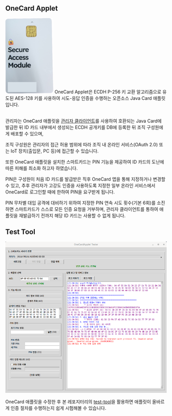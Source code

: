 ## OneCard Applet
<img src="./images/onecard.png" width="150" />
OneCard Applet은 ECDH P-256 키 교환 알고리즘으로 유도된 AES-128 키를 사용하여 시도-응답 인증을 수행하는 오픈소스 Java Card 애플릿입니다.<br>

<br>관리자는 OneCard 애플릿을 [관리자 클라이언트](https://github.com/OneCard-OSS/OneCard-Admin-GUI)를 사용하여 호환되는 Java Card에 발급한 뒤 ID 카드 내부에서 생성되는 ECDH 공개키를 DB에 등록한 뒤 조직 구성원에게 배포할 수 있으며,

조직 구성원은 관리자의 접근 허용 범위에 따라 조직 내 온라인 서비스(OAuth 2.0) 또는 IoT 장치(출입문, PC 등)에 접근할 수 있습니다.


또한 OneCard 애플릿을 설치한 스마트카드는 PIN 기능을 제공하여 ID 카드의 도난에 따른 피해를 최소화 하고자 하였습니다.

PIN은 구성원이 처음 ID 카드를 발급받은 직후 OneCard 앱을 통해 지정하거나 변경할 수 있고, 추후 관리자가 고강도 인증을 사용하도록 지정한 일부 온라인 서비스에서 OneCard로 로그인할 때에 한하여 PIN을 요구받게 됩니다.

PIN 무차별 대입 공격에 대비하기 위하여 지정한 PIN 연속 시도 횟수(기본 6회)를 소진하면 스마트카드가 스스로 모든 인증 요청을 거부하며, 관리자 클라이언트를 통하여 애플릿을 재발급하기 전까지 해당 ID 카드는 사용할 수 없게 됩니다.

## Test Tool
<img src="./images/demo.png" width="512" />

OneCard 애플릿을 수정한 후 본 레포지터리의 [test-tool](https://github.com/OneCard-OSS/OneCard-ID-Card/tree/main/test-gui)을 활용하면 애플릿이 올바르게 인증 절차를 수행하는지 쉽게 시험해볼 수 있습니다.
